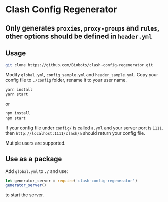 # Clash Config Regenerator

## Only generates `proxies`, `proxy-groups` and `rules`, other options should be defined in `header.yml`

## Usage

```bash
git clone https://github.com/Biobots/clash-config-regenerator.git
```

Modify `global.yml`, `config_sample.yml` and `header_sample.yml`. Copy your config file to `./config` folder, rename it to your user name.

```bash
yarn install
yarn start
```

or

```bash
npm install
npm start
```

If your config file under `config/` is called `a.yml` and your server port is `1111`, then `http://localhost:1111/clash/a` should return your config file.

Mutiple users are supported.

## Use as a package

Add `global.yml` to `./` and use:

```js
let generator_server = require('clash-config-regenerator')
generator_server()
```

to start the server.